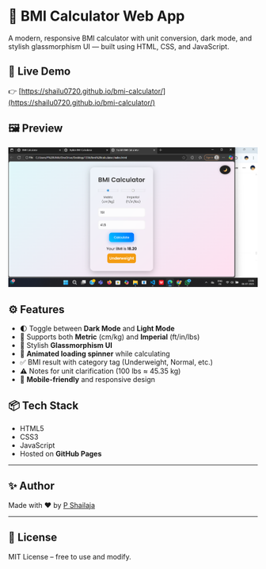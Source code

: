 # 💪 BMI Calculator Web App

A modern, responsive BMI calculator with unit conversion, dark mode, and stylish glassmorphism UI — built using HTML, CSS, and JavaScript.


## 🔗 Live Demo

👉 [https://shailu0720.github.io/bmi-calculator/](https://shailu0720.github.io/bmi-calculator/)


## 🖼️ Preview

![BMI Calculator Screenshot](screenshot.png)


## ⚙️ Features

- 🌓 Toggle between **Dark Mode** and **Light Mode**
- 📏 Supports both **Metric** (cm/kg) and **Imperial** (ft/in/lbs)
- 🎨 Stylish **Glassmorphism UI**
- 🔄 **Animated loading spinner** while calculating
- ✅ BMI result with category tag (Underweight, Normal, etc.)
- ⚠️ Notes for unit clarification (100 lbs ≈ 45.35 kg)
- 📱 **Mobile-friendly** and responsive design


## 📦 Tech Stack

- HTML5
- CSS3
- JavaScript 
- Hosted on **GitHub Pages**

---

## ✨ Author

Made with ❤️ by [P Shailaja](https://github.com/shailu0720)

---

## 📄 License

MIT License – free to use and modify.

